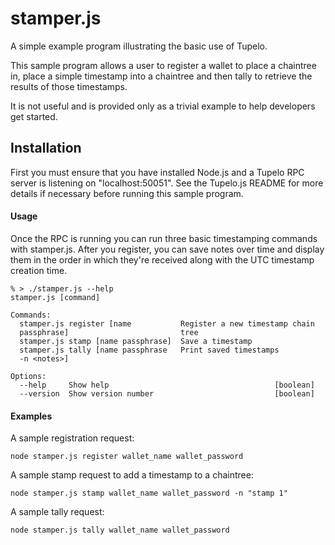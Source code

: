 # stamper.js
A simple example program illustrating the basic use of Tupelo.

This sample program allows a user to register a wallet to place a chaintree in,
place a simple timestamp into a chaintree and then tally to retrieve the results
of those timestamps.

It is not useful and is provided only as a trivial example to help developers get started.

## Installation
First you must ensure that you have installed Node.js and a Tupelo RPC server is
listening on "localhost:50051". See the Tupelo.js README for more details if
necessary before running this sample program.

#### Usage
Once the RPC is running you can run three basic timestamping commands with
stamper.js. After you register, you can save notes over time and display them in
the order in which they're received along with the UTC timestamp creation time.

```shell
% > ./stamper.js --help
stamper.js [command]

Commands:
  stamper.js register [name           Register a new timestamp chain
  passphrase]                         tree
  stamper.js stamp [name passphrase]  Save a timestamp
  stamper.js tally [name passphrase   Print saved timestamps
  -n <notes>]

Options:
  --help     Show help                                     [boolean]
  --version  Show version number                           [boolean]
```

#### Examples

A sample registration request:
```shell
node stamper.js register wallet_name wallet_password
```

A sample stamp request to add a timestamp to a chaintree:
```shell
node stamper.js stamp wallet_name wallet_password -n "stamp 1"
```

A sample tally request:
```shell
node stamper.js tally wallet_name wallet_password
```
